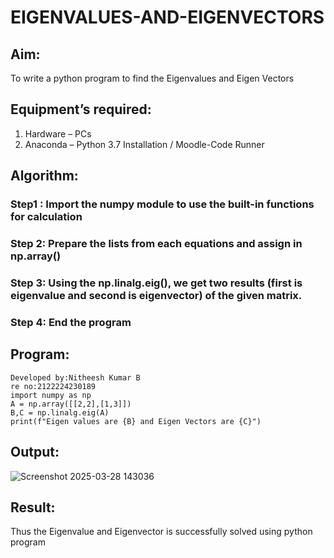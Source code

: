 # EIGENVALUES-AND-EIGENVECTORS
## Aim:
To write a python program to find the Eigenvalues and Eigen Vectors
## Equipment’s required:
1. 	Hardware – PCs
2. 	Anaconda – Python 3.7 Installation / Moodle-Code Runner
## Algorithm:
### Step1 : Import the numpy module to use the built-in functions for calculation

### Step 2: Prepare the lists from each equations and assign in np.array()

### Step 3: Using the np.linalg.eig(),  we get two results (first is eigenvalue and second is eigenvector) of the given matrix.

### Step 4: End the program


## Program:
```
Developed by:Nitheesh Kumar B
re no:2122224230189
import numpy as np
A = np.array([[2,2],[1,3]])
B,C = np.linalg.eig(A)
print(f"Eigen values are {B} and Eigen Vectors are {C}")
```
## Output:





![Screenshot 2025-03-28 143036](https://github.com/user-attachments/assets/429443b8-42d7-45c4-8ba1-fcaa2f59c63e)



## Result:
Thus the Eigenvalue and Eigenvector is successfully solved using python program
